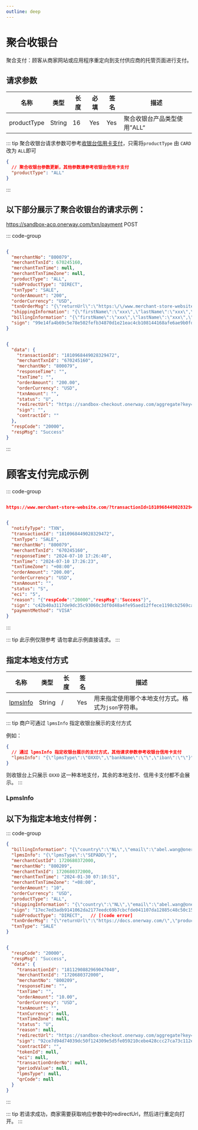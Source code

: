 ```yaml
---
outline: deep
---
```

<script setup>

import {reactive, ref, watch, onMounted, unref } from 'vue'; 
import {requestGen, secret} from "./util/utils";
import {ProductTypeEnum, SubProductTypeEnum, TxnTypeEnum as TxnTypeEnumTable, EFTBankNameEnum} from "./util/constants";
import CMExample from './components/CMExample.vue';
import CMNote from './components/CMNote.vue';
import CustomPopover from './components/element-ui/CustomPopover.vue'; 
import CustomTable from "./components/element-ui/CustomTable.vue";
import {TopRight, View} from "@element-plus/icons-vue";
import { ClickOutside as vClickOutside } from 'element-plus';


</script>

# 聚合收银台

聚合支付：顾客从商家网站或应用程序重定向到支付供应商的托管页面进行支付。

## 请求参数

 <div class="custom-table bordered-table">


| 名称          | 类型     | 长度 | 必填  | 签名  | 描述   |
|-------------|--------|----|-----|-----|--------|
| productType | String | 16 | Yes | Yes | 聚合收银台产品类型使用”ALL“ |


</div>

::: tip  聚合收银台请求参数可参考[收银台信用卡支付](./api-cashier#收银台接口请求、响应示例)，只需将`productType` 由 `CARD` 改为 `ALL`即可

```json lines
{
  // 聚合收银台参数更新，其他参数请参考收银台信用卡支付
  "productType": "ALL"
}
```
:::

## 以下部分展示了聚合收银台的请求示例：

https://sandbox-acq.onerway.com/txn/payment <Badge type="tip">POST</Badge>

::: code-group

```json [请求参数]

{
  "merchantNo": "800079",
  "merchantTxnId": 670245160,
  "merchantTxnTime": null,
  "merchantTxnTimeZone": null,
  "productType": "ALL",
  "subProductType": "DIRECT",
  "txnType": "SALE",
  "orderAmount": "200",
  "orderCurrency": "USD",
  "txnOrderMsg": "{\"returnUrl\":\"https:\/\/www.merchant-store-website.com\/\",\"notifyUrl\":\"https:\/\/www.merchant-store-notify.com\/\",\"products\":\"[{\\\"name\\\":\\\"Pro1\\\",\\\"price\\\":\\\"50.00\\\",\\\"num\\\":\\\"2\\\",\\\"currency\\\":\\\"USD\\\"},{\\\"name\\\":\\\"Pro2\\\",\\\"price\\\":\\\"100\\\",\\\"num\\\":\\\"1\\\",\\\"currency\\\":\\\"USD\\\"},{\\\"name\\\":\\\"shipping fee\\\",\\\"price\\\":\\\"10\\\",\\\"num\\\":\\\"1\\\",\\\"currency\\\":\\\"USD\\\",\\\"type\\\":\\\"shipping_fee\\\"},{\\\"name\\\":\\\"discount\\\",\\\"price\\\":\\\"-10\\\",\\\"num\\\":\\\"1\\\",\\\"currency\\\":\\\"USD\\\",\\\"type\\\":\\\"discount\\\"}]\",\"transactionIp\":\"127.0.0.1\",\"appId\":1673591020057956352}",
  "shippingInformation": "{\"firstName\":\"xxx\",\"lastName\":\"xxx\",\"phone\":\"13976448789\",\"email\":\"taoyun15@gmail.com\",\"postalCode\":\"35802\",\"address\":\"test\",\"country\":\"US\",\"province\":\"AS\",\"city\":\"city\",\"street\":\"Amsterdam Ave\",\"number\":10,\"identityNumber\":\"717.628.937-97\"}",
  "billingInformation": "{\"firstName\":\"xxx\",\"lastName\":\"xxx\",\"phone\":\"13976448789\",\"email\":\"taoyun15@gmail.com\",\"postalCode\":\"35802\",\"address\":\"test\",\"country\":\"US\",\"province\":\"AS\",\"city\":\"city\",\"street\":\"Amsterdam Ave\",\"number\":10,\"identityNumber\":\"717.628.937-97\"}",
  "sign": "99e14fa4b69c5e78e502fefb34870d1e21eac4cb108144168afe6ae9b0fdf619"
}

```

```json [响应参数]

{
  "data": {
    "transactionId": "1810968449028329472",
    "merchantTxnId": "670245160",
    "merchantNo": "800079",
    "responseTime": "",
    "txnTime": "",
    "orderAmount": "200.00",
    "orderCurrency": "USD",
    "txnAmount": "",
    "status": "U",
    "redirectUrl": "https://sandbox-checkout.onerway.com/aggregate?key=f79a2b0782294ed7a445c792444f99dd",
    "sign": "",
    "contractId": ""
  },
  "respCode": "20000",
  "respMsg": "Success"
}

```
:::

# 顾客支付完成示例


::: code-group

```json [同步返回（returnurl）]

https://www.merchant-store-website.com/?transactionId=1810968449028329472&merchantTxnId=670245160&merchantNo=800079&responseTime=2024-07-10%2017:26:40&txnTime=2024-07-10%2017:26:23&txnTimeZone=+08:00&orderAmount=200.00&orderCurrency=USD&txnAmount=200.00&txnCurrency=USD&status=S&reason=Payment%20successful&eci=5

```

```json [异步通知（notifyurl）]

{
  "notifyType": "TXN",
  "transactionId": "1810968449028329472",
  "txnType": "SALE",
  "merchantNo": "800079",
  "merchantTxnId": "670245160",
  "responseTime": "2024-07-10 17:26:40",
  "txnTime": "2024-07-10 17:26:23",
  "txnTimeZone": "+08:00",
  "orderAmount": "200.00",
  "orderCurrency": "USD",
  "txnAmount": "",
  "status": "S",
  "eci": "5",
  "reason": "{"respCode":"20000","respMsg":"Success"}",
  "sign": "c42b40a3117de9dc35c93060c3df0d48a4fe95aed12ffece1198cb2569ca04d6",
  "paymentMethod": "VISA"
}

```
:::

::: tip 此示例仅限参考 请勿拿此示例直接请求。
:::



## 指定本地支付方式

 <div class="custom-table bordered-table">

| 名称                    | 类型     | 长度 | 签名  | 描述                           |
|-----------------------|--------|----|-----|------------------------------|
| [lpmsInfo](#lpmsinfo) | String | /  | Yes | 用来指定使用哪个本地支付方式。格式为`json`字符串。 |

</div>

::: tip 商户可通过 `lpmsInfo` 指定收银台展示的支付方式 

例如：

```json
{
  // 通过 lpmsInfo 指定收银台展示的支付方式，其他请求参数参考收银台信用卡支付
  "lpmsInfo": "{\"lpmsType\":\"OXXO\",\"bankName\":\"\",\"iban\":\"\"}"
}

```
则收银台上只展示 ` OXXO ` 这一种本地支付，其余的本地支付、信用卡支付都不会展示。 
:::

### LpmsInfo

<!--@include: ./parts/lpms-info.md-->

## 以下为指定本地支付样例：

::: code-group

```json [请求参数]
{
  "billingInformation": "{\"country\":\"NL\",\"email\":\"abel.wang@onerway.com\",\"firstName\":\"CL\",\"lastName\":\"BRW2\",\"phone\":\"17700492982\",\"address\":\"Apt. 870\",\"city\":\"Hayward\",\"postalCode\":\"66977\",\"identityNumber\":\"12345678\"}",
  "lpmsInfo": "{\"lpmsType\":\"SEPADD\"}",
  "merchantCustId": 1720680372000,
  "merchantNo": "800209",
  "merchantTxnId": 1720680372000,
  "merchantTxnTime": "2024-01-30 07:10:51",
  "merchantTxnTimeZone": "+08:00",
  "orderAmount": "10",
  "orderCurrency": "USD",
  "productType": "ALL",
  "shippingInformation": "{\"country\":\"NL\",\"email\":\"abel.wang@onerway.com\",\"firstName\":\"CL\",\"lastName\":\"BRW2\",\"phone\":\"17700492982\",\"address\":\"Apt. 870\",\"city\":\"Hayward\",\"postalCode\":\"66977\",\"identityNumber\":\"12345678\"}",
  "sign": "17ec7ed3adb9141062da2177eedc69b7cbcfde041107da12885c48c50c15a10f",   // [!code error]
  "subProductType": "DIRECT",   // [!code error]
  "txnOrderMsg": "{\"returnUrl\":\"https://docs.onerway.com/\",\"products\":\"[{\\\"price\\\":\\\"110.00\\\",\\\"num\\\":\\\"1\\\",\\\"name\\\":\\\"iphone11\\\",\\\"currency\\\":\\\"CNY\\\"}]\",\"transactionIp\":\"127.0.0.1\",\"appId\":\"1739545982264549376\",\"javaEnabled\":false,\"colorDepth\":\"24\",\"screenHeight\":\"1080\",\"screenWidth\":\"1920\",\"timeZoneOffset\":\"-480\",\"accept\":\"text/html,application/xhtml+xml,application/xml;q=0.9,image/avif,image/webp,image/apng,*/*;q=0.8,application/signed-exchange;v=b3;q=0.9\",\"userAgent\":\"Mozilla/5.0 (Windows NT 10.0; Win64; x64) AppleWebKit/537.36 (KHTML, like Gecko) Chrome/91.0.4472.124 Safari/537.36\",\"contentLength\":\"340\",\"language\":\"zh-CN\"}",
  "txnType": "SALE"
}

```

```json [响应参数]

{
  "respCode": "20000",
  "respMsg": "Success",
  "data": {
    "transactionId": "1811290882969047040",
    "merchantTxnId": "1720680372000",
    "merchantNo": "800209",
    "responseTime": "",
    "txnTime": "",
    "orderAmount": "10.00",
    "orderCurrency": "USD",
    "txnAmount": "",
    "txnCurrency": null,
    "txnTimeZone": null,
    "status": "U",
    "reason": null,
    "redirectUrl": "https://sandbox-checkout.onerway.com/aggregate?key=5c450e93737c4db0ad3c3c9e71f963da", // [!code error] 
    "sign": "92ce7d94d74039dc50f124309e5d5fe059210cebe428ccc27ca73c112eb66f82",
    "contractId": "",
    "tokenId": null,
    "eci": null,
    "transactionOrderNo": null,
    "periodValue": null,
    "lpmsType": null,
    "qrCode": null
  }
}

```
:::


::: tip 若请求成功，商家需要获取响应参数中的redirectUrl，然后进行重定向打开。
:::
